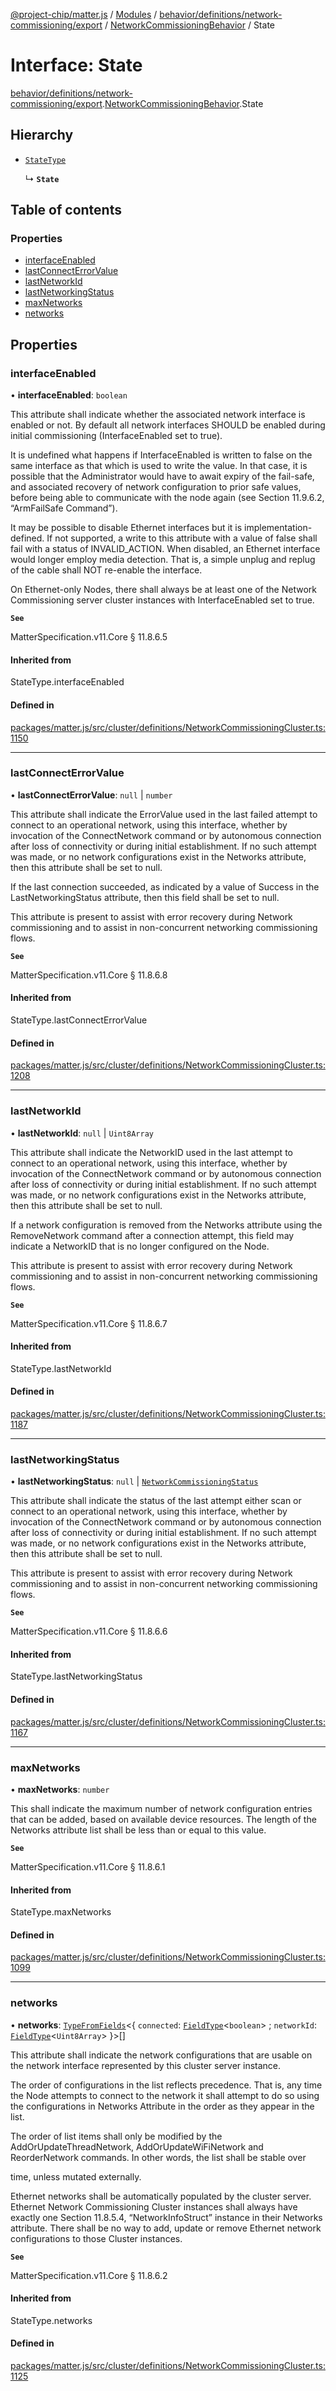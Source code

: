 [@project-chip/matter.js](../README.md) / [Modules](../modules.md) / [behavior/definitions/network-commissioning/export](../modules/behavior_definitions_network_commissioning_export.md) / [NetworkCommissioningBehavior](../modules/behavior_definitions_network_commissioning_export.NetworkCommissioningBehavior.md) / State

# Interface: State

[behavior/definitions/network-commissioning/export](../modules/behavior_definitions_network_commissioning_export.md).[NetworkCommissioningBehavior](../modules/behavior_definitions_network_commissioning_export.NetworkCommissioningBehavior.md).State

## Hierarchy

- [`StateType`](../modules/behavior_definitions_network_commissioning_export._internal_.md#statetype)

  ↳ **`State`**

## Table of contents

### Properties

- [interfaceEnabled](behavior_definitions_network_commissioning_export.NetworkCommissioningBehavior.State.md#interfaceenabled)
- [lastConnectErrorValue](behavior_definitions_network_commissioning_export.NetworkCommissioningBehavior.State.md#lastconnecterrorvalue)
- [lastNetworkId](behavior_definitions_network_commissioning_export.NetworkCommissioningBehavior.State.md#lastnetworkid)
- [lastNetworkingStatus](behavior_definitions_network_commissioning_export.NetworkCommissioningBehavior.State.md#lastnetworkingstatus)
- [maxNetworks](behavior_definitions_network_commissioning_export.NetworkCommissioningBehavior.State.md#maxnetworks)
- [networks](behavior_definitions_network_commissioning_export.NetworkCommissioningBehavior.State.md#networks)

## Properties

### interfaceEnabled

• **interfaceEnabled**: `boolean`

This attribute shall indicate whether the associated network interface is enabled or not. By default all
network interfaces SHOULD be enabled during initial commissioning (InterfaceEnabled set to true).

It is undefined what happens if InterfaceEnabled is written to false on the same interface as that which
is used to write the value. In that case, it is possible that the Administrator would have to await
expiry of the fail-safe, and associated recovery of network configuration to prior safe values, before
being able to communicate with the node again (see Section 11.9.6.2, “ArmFailSafe Command”).

It may be possible to disable Ethernet interfaces but it is implementation-defined. If not supported, a
write to this attribute with a value of false shall fail with a status of INVALID_ACTION. When disabled,
an Ethernet interface would longer employ media detection. That is, a simple unplug and replug of the
cable shall NOT re-enable the interface.

On Ethernet-only Nodes, there shall always be at least one of the Network Commissioning server cluster
instances with InterfaceEnabled set to true.

**`See`**

MatterSpecification.v11.Core § 11.8.6.5

#### Inherited from

StateType.interfaceEnabled

#### Defined in

[packages/matter.js/src/cluster/definitions/NetworkCommissioningCluster.ts:1150](https://github.com/project-chip/matter.js/blob/904d0c9b952b91f28a21803759c5e5c66ee4d272/packages/matter.js/src/cluster/definitions/NetworkCommissioningCluster.ts#L1150)

___

### lastConnectErrorValue

• **lastConnectErrorValue**: ``null`` \| `number`

This attribute shall indicate the ErrorValue used in the last failed attempt to connect to an
operational network, using this interface, whether by invocation of the ConnectNetwork command or by
autonomous connection after loss of connectivity or during initial establishment. If no such attempt was
made, or no network configurations exist in the Networks attribute, then this attribute shall be set to
null.

If the last connection succeeded, as indicated by a value of Success in the LastNetworkingStatus
attribute, then this field shall be set to null.

This attribute is present to assist with error recovery during Network commissioning and to assist in
non-concurrent networking commissioning flows.

**`See`**

MatterSpecification.v11.Core § 11.8.6.8

#### Inherited from

StateType.lastConnectErrorValue

#### Defined in

[packages/matter.js/src/cluster/definitions/NetworkCommissioningCluster.ts:1208](https://github.com/project-chip/matter.js/blob/904d0c9b952b91f28a21803759c5e5c66ee4d272/packages/matter.js/src/cluster/definitions/NetworkCommissioningCluster.ts#L1208)

___

### lastNetworkId

• **lastNetworkId**: ``null`` \| `Uint8Array`

This attribute shall indicate the NetworkID used in the last attempt to connect to an operational
network, using this interface, whether by invocation of the ConnectNetwork command or by autonomous
connection after loss of connectivity or during initial establishment. If no such attempt was made, or
no network configurations exist in the Networks attribute, then this attribute shall be set to null.

If a network configuration is removed from the Networks attribute using the RemoveNetwork command after
a connection attempt, this field may indicate a NetworkID that is no longer configured on the Node.

This attribute is present to assist with error recovery during Network commissioning and to assist in
non-concurrent networking commissioning flows.

**`See`**

MatterSpecification.v11.Core § 11.8.6.7

#### Inherited from

StateType.lastNetworkId

#### Defined in

[packages/matter.js/src/cluster/definitions/NetworkCommissioningCluster.ts:1187](https://github.com/project-chip/matter.js/blob/904d0c9b952b91f28a21803759c5e5c66ee4d272/packages/matter.js/src/cluster/definitions/NetworkCommissioningCluster.ts#L1187)

___

### lastNetworkingStatus

• **lastNetworkingStatus**: ``null`` \| [`NetworkCommissioningStatus`](../enums/cluster_export.NetworkCommissioning.NetworkCommissioningStatus.md)

This attribute shall indicate the status of the last attempt either scan or connect to an operational
network, using this interface, whether by invocation of the ConnectNetwork command or by autonomous
connection after loss of connectivity or during initial establishment. If no such attempt was made, or
no network configurations exist in the Networks attribute, then this attribute shall be set to null.

This attribute is present to assist with error recovery during Network commissioning and to assist in
non-concurrent networking commissioning flows.

**`See`**

MatterSpecification.v11.Core § 11.8.6.6

#### Inherited from

StateType.lastNetworkingStatus

#### Defined in

[packages/matter.js/src/cluster/definitions/NetworkCommissioningCluster.ts:1167](https://github.com/project-chip/matter.js/blob/904d0c9b952b91f28a21803759c5e5c66ee4d272/packages/matter.js/src/cluster/definitions/NetworkCommissioningCluster.ts#L1167)

___

### maxNetworks

• **maxNetworks**: `number`

This shall indicate the maximum number of network configuration entries that can be added, based on
available device resources. The length of the Networks attribute list shall be less than or equal to
this value.

**`See`**

MatterSpecification.v11.Core § 11.8.6.1

#### Inherited from

StateType.maxNetworks

#### Defined in

[packages/matter.js/src/cluster/definitions/NetworkCommissioningCluster.ts:1099](https://github.com/project-chip/matter.js/blob/904d0c9b952b91f28a21803759c5e5c66ee4d272/packages/matter.js/src/cluster/definitions/NetworkCommissioningCluster.ts#L1099)

___

### networks

• **networks**: [`TypeFromFields`](../modules/tlv_export.md#typefromfields)\<\{ `connected`: [`FieldType`](tlv_export.FieldType.md)\<`boolean`\> ; `networkId`: [`FieldType`](tlv_export.FieldType.md)\<`Uint8Array`\>  }\>[]

This attribute shall indicate the network configurations that are usable on the network interface
represented by this cluster server instance.

The order of configurations in the list reflects precedence. That is, any time the Node attempts to
connect to the network it shall attempt to do so using the configurations in Networks Attribute in the
order as they appear in the list.

The order of list items shall only be modified by the AddOrUpdateThreadNetwork, AddOrUpdateWiFiNetwork
and ReorderNetwork commands. In other words, the list shall be stable over

time, unless mutated externally.

Ethernet networks shall be automatically populated by the cluster server. Ethernet Network Commissioning
Cluster instances shall always have exactly one Section 11.8.5.4, “NetworkInfoStruct” instance in their
Networks attribute. There shall be no way to add, update or remove Ethernet network configurations to
those Cluster instances.

**`See`**

MatterSpecification.v11.Core § 11.8.6.2

#### Inherited from

StateType.networks

#### Defined in

[packages/matter.js/src/cluster/definitions/NetworkCommissioningCluster.ts:1125](https://github.com/project-chip/matter.js/blob/904d0c9b952b91f28a21803759c5e5c66ee4d272/packages/matter.js/src/cluster/definitions/NetworkCommissioningCluster.ts#L1125)
